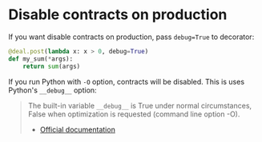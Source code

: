 # Disable contracts on production

If you want disable contracts on production, pass `debug=True` to decorator:

```python
@deal.post(lambda x: x > 0, debug=True)
def my_sum(*args):
    return sum(args)
```

If you run Python with `-O` option, contracts will be disabled. This is uses Python's `__debug__` option:

> The built-in variable `__debug__` is True under normal circumstances, False when optimization is requested (command line option -O).
> - [Official documentation](https://docs.python.org/3/reference/simple_stmts.html#assert)
